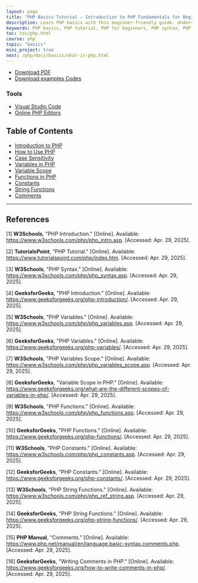 ```yaml
---
layout: page
title: "PHP Basics Tutorial – Introduction to PHP Fundamentals for Beginners"
description: Learn PHP basics with this beginner-friendly guide. Understand PHP syntax, variables, functions, and more to start building dynamic web applications.
keywords: PHP basics, PHP tutorial, PHP for beginners, PHP syntax, PHP variables, PHP functions, learn PHP, PHP fundamentals, PHP programming
toc: toc/php.html
course: php
topic: "basics"
mini_project: true
next: /php/docs/basics/what-is-php.html
---
```


- [Download PDF](https://drive.google.com/drive/folders/1X7QUy7Yep4t1DefMlCWeRu4uXaheD5FU?usp=sharing)
- [Download examples Codes](https://github.com/yasirbhutta/php-examples)

### Tools

- [Visual Studio Code](../../tools/web-dev-tools.md#visual-studio-code)
- [Online PHP Editors](../../tools/web-dev-tools.md#online-php-editors)

## Table of Contents
- [Introduction to PHP](what-is-php.md)
- [How to Use PHP](installation.md)
- [Case Sensitivity](case-sensitivity.md)
- [Variables in PHP](variables-in-php.md)
- [Variable Scope](variable-scope.md)
- [Functions in PHP](functions-in-php.md)
- [Constants](constants.md)
- [String Functions](string-functions.md)
- [Comments](comments.md)

---

## References

[1] **W3Schools**, "PHP Introduction." [Online]. Available: <https://www.w3schools.com/php/php_intro.asp>. [Accessed: Apr. 29, 2025].

[2] **TutorialsPoint**, "PHP Tutorial." [Online]. Available: <https://www.tutorialspoint.com/php/index.htm>. [Accessed: Apr. 29, 2025].

[3] **W3Schools**, "PHP Syntax." [Online]. Available: <https://www.w3schools.com/php/php_syntax.asp>. [Accessed: Apr. 29, 2025].

[4] **GeeksforGeeks**, "PHP Introduction." [Online]. Available: <https://www.geeksforgeeks.org/php-introduction/>. [Accessed: Apr. 29, 2025].

[5] **W3Schools**, "PHP Variables." [Online]. Available: <https://www.w3schools.com/php/php_variables.asp>. [Accessed: Apr. 29, 2025].

[6] **GeeksforGeeks**, "PHP Variables." [Online]. Available: <https://www.geeksforgeeks.org/php-variables/>. [Accessed: Apr. 29, 2025].

[7] **W3Schools**, "PHP Variables Scope." [Online]. Available: <https://www.w3schools.com/php/php_variables_scope.asp>. [Accessed: Apr. 29, 2025].

[8] **GeeksforGeeks**, "Variable Scope in PHP." [Online]. Available: <https://www.geeksforgeeks.org/what-are-the-different-scopes-of-variables-in-php/>. [Accessed: Apr. 29, 2025].

[9] **W3Schools**, "PHP Functions." [Online]. Available: <https://www.w3schools.com/php/php_functions.asp>. [Accessed: Apr. 29, 2025].

[10] **GeeksforGeeks**, "PHP Functions." [Online]. Available: <https://www.geeksforgeeks.org/php-functions/>. [Accessed: Apr. 29, 2025].

[11] **W3Schools**, "PHP Constants." [Online]. Available: <https://www.w3schools.com/php/php_constants.asp>. [Accessed: Apr. 29, 2025].

[12] **GeeksforGeeks**, "PHP Constants." [Online]. Available: <https://www.geeksforgeeks.org/php-constants/>. [Accessed: Apr. 29, 2025].

[13] **W3Schools**, "PHP String Functions." [Online]. Available: <https://www.w3schools.com/php/php_ref_string.asp>. [Accessed: Apr. 29, 2025].

[14] **GeeksforGeeks**, "PHP String Functions." [Online]. Available: <https://www.geeksforgeeks.org/php-string-functions/>. [Accessed: Apr. 29, 2025].

[15] **PHP Manual**, "Comments." [Online]. Available: <https://www.php.net/manual/en/language.basic-syntax.comments.php>. [Accessed: Apr. 29, 2025].

[16] **GeeksforGeeks**, "Writing Comments in PHP." [Online]. Available: <https://www.geeksforgeeks.org/how-to-write-comments-in-php/>. [Accessed: Apr. 29, 2025].




